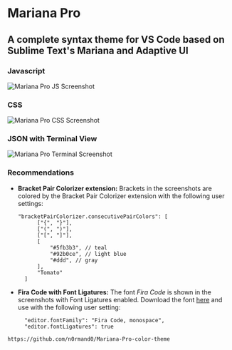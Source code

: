 # Mariana Pro
## A complete syntax theme for VS Code based on Sublime Text's Mariana and Adaptive UI

### Javascript
![Mariana Pro JS Screenshot](https://raw.githubusercontent.com/n0rmand0/Mariana-Pro-color-theme/master/screenshot.png)

### CSS
![Mariana Pro CSS Screenshot](https://raw.githubusercontent.com/n0rmand0/Mariana-Pro-color-theme/master/screenshot2.png)

### JSON with Terminal View
![Mariana Pro Terminal Screenshot](https://raw.githubusercontent.com/n0rmand0/Mariana-Pro-color-theme/master/screenshot3.png)


### Recommendations
- **Bracket Pair Colorizer extension:** Brackets in the screenshots are colored by the Bracket Pair Colorizer extension with the following user settings:
  ```
  "bracketPairColorizer.consecutivePairColors": [
        ["{", "}"],
        ["(", ")"],
        ["[", "]"],
        [
            "#5fb3b3", // teal
            "#92b0ce", // light blue
            "#ddd", // gray
        ],
        "Tomato"
    ]
  ```
- **Fira Code with Font Ligatures:**  The font *Fira Code* is shown in the screenshots with Font Ligatures enabled.  Download the font [here](https://github.com/tonsky/FiraCode) and use with the following user setting:
  ```
    "editor.fontFamily": "Fira Code, monospace",
    "editor.fontLigatures": true
  ```


`https://github.com/n0rmand0/Mariana-Pro-color-theme`
